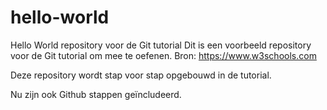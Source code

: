 # hello-world
Hello World repository voor de Git tutorial
Dit is een voorbeeld repository voor de Git tutorial om mee te oefenen. Bron: https://www.w3schools.com

Deze repository wordt stap voor stap opgebouwd in de tutorial.

Nu zijn ook Github stappen geïncludeerd.
